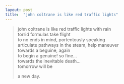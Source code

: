 ```yaml
---
layout: post
title:  "john coltrane is like red traffic lights"
---
```


> john coltrane is like red traffic lights with rain  
> torrid formulas take flight  
> to no ends in mind, portentously speaking  
> articulate pathways in the steam, help maneuver  
> towards a beguine, again  
> to begin a genuine! so fine…  
> towards the inevitable death…  
> tomorrow will be  
>   
> a new day.  
